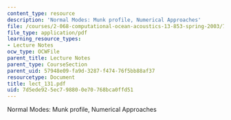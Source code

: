 ```yaml
---
content_type: resource
description: 'Normal Modes: Munk profile, Numerical Approaches'
file: /courses/2-068-computational-ocean-acoustics-13-853-spring-2003/7d5ede925ec798800e70768bca0ffd51_lect_131.pdf
file_type: application/pdf
learning_resource_types:
- Lecture Notes
ocw_type: OCWFile
parent_title: Lecture Notes
parent_type: CourseSection
parent_uid: 57948e09-fa9d-3287-f474-76f5bb88af37
resourcetype: Document
title: lect_131.pdf
uid: 7d5ede92-5ec7-9880-0e70-768bca0ffd51
---
```

Normal Modes: Munk profile, Numerical Approaches

